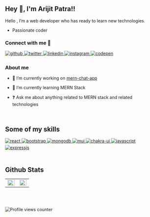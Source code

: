 ## Hey 👋, I'm Arijit Patra!!  
  

Hello , I’m a web developer who has ready to learn new technologies.
  
  

- Passionate coder   
  



### Connect with me 📩  
<a href="https://github.com/ArijitPatra2906" target="_blank">
<img src=https://img.shields.io/badge/github-%2324292e.svg?&style=for-the-badge&logo=github&logoColor=white alt=github style="margin-bottom: 5px;" />
</a>
<a href="https://twitter.com/ar1stin" target="_blank">
<img src=https://img.shields.io/badge/twitter-%2300acee.svg?&style=for-the-badge&logo=twitter&logoColor=white alt=twitter style="margin-bottom: 5px;" />
</a>
<a href="https://linkedin.com/in/arijit-patra-a96025211" target="_blank">
<img src=https://img.shields.io/badge/linkedin-%231E77B5.svg?&style=for-the-badge&logo=linkedin&logoColor=white alt=linkedin style="margin-bottom: 5px;" />
</a>
<a href="https://instagram.com/heyitsarijit" target="_blank">
<img src=https://img.shields.io/badge/instagram-%23000000.svg?&style=for-the-badge&logo=instagram&logoColor=white alt=instagram style="margin-bottom: 5px;" />
</a>
<a href="https://codepen.com/arijitpatracp" target="_blank">
<img src=https://img.shields.io/badge/codepen-%23131417.svg?&style=for-the-badge&logo=codepen&logoColor=white alt=codepen style="margin-bottom: 5px;" />
</a>  
  

<br/>  

### About me

- 🔭 I’m currently working on [mern-chat-app](https://talk--a--tive.vercel.app/)  
  

- 🌱 I’m currently learning MERN Stack  
  

- ❓ Ask me about anything related to MERN stack and related technologies  

<br/>  


## Some of my skills
<div >  
<a href="https://reactjs.org/" target="_blank">
<img src=https://img.shields.io/badge/react-%2324292e.svg?&style=for-the-badge&logo=react&logoColor=skyblue alt=react style="margin-bottom: 5px;" />
</a>
<a href="/" target="_blank">
<img src=https://img.shields.io/badge/bootstrap-%231E77B5.svg?&style=for-the-badge&logo=bootstrap&logoColor=white alt=bootstrap style="margin-bottom: 5px;" />
</a>
<a href="/" target="_blank">
<img src=https://img.shields.io/badge/mongodb-%2324292e.svg?&style=for-the-badge&logo=mongodb&logoColor=green alt=mongodb style="margin-bottom: 5px;" />
</a>
<a href="/" target="_blank">
<img src=https://img.shields.io/badge/mui-%2324292e.svg?&style=for-the-badge&logo=mui&logoColor=skyblue alt=mui style="margin-bottom: 5px;" />
</a>
 <a href="/" target="_blank">
<img src=https://img.shields.io/badge/chakra-ui-%2324292e.svg?&style=for-the-badge&logo=chakra-ui&logoColor=skyblue alt=chakra-ui style="margin-bottom: 5px;" />
</a>
<a href="/" target="_blank">
<img src=https://img.shields.io/badge/javascript-%2324292e.svg?&style=for-the-badge&logo=javascript&logoColor=yellow alt=javascript style="margin-bottom: 5px;" />
</a>
<a href="/" target="_blank">
<img src=https://img.shields.io/badge/expressjs-%2324292e.svg?&style=for-the-badge&logo=express&logoColor=white alt=expressjs style="margin-bottom: 5px;" />
</a>
</div>  

<br/>  


## Github Stats  
<table><tr><td valign="top" width="50%">

<img src="https://github-readme-stats.vercel.app/api?username=ArijitPatra2906&show_icons=true&count_private=true&hide_border=true" align="left" style="width: 100%" />

</td><td valign="top" width="50%">

<img src="https://github-readme-stats.vercel.app/api/top-langs/?username=ArijitPatra2906&hide_border=true&layout=compact" align="left" style="width: 100%" />

</td></tr></table>  

<br/>  

  

<br/>  

![Profile views counter](https://komarev.com/ghpvc/?username=ArijitPatra2906&&style=flat-square)  
  

<br/>  


<br />
